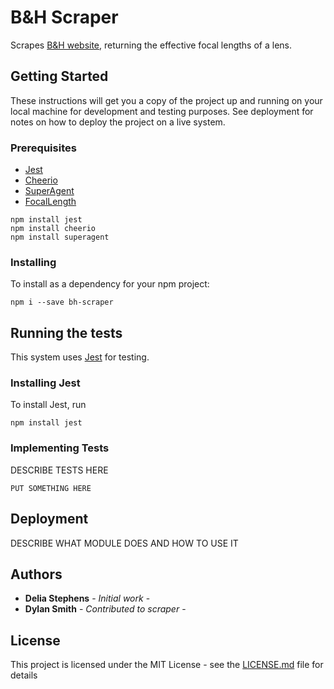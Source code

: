 # B&H Scraper

Scrapes [B&H website](https://www.bhphotovideo.com/), returning the effective focal lengths of a lens.

## Getting Started

These instructions will get you a copy of the project up and running on your local machine for development and testing purposes. See deployment for notes on how to deploy the project on a live system.

### Prerequisites

* [Jest](https://facebook.github.io/jest/)
* [Cheerio](https://www.npmjs.com/package/cheerio)
* [SuperAgent](https://www.npmjs.com/package/superagent)
* [FocalLength](https://www.npmjs.com/package/focal-length)

```
npm install jest
npm install cheerio
npm install superagent
```

### Installing
To install as a dependency for your npm project:
```
npm i --save bh-scraper
```

## Running the tests

This system uses [Jest](https://facebook.github.io/jest/) for testing.

### Installing Jest
To install Jest, run
```
npm install jest
```

### Implementing Tests
DESCRIBE TESTS HERE
```
PUT SOMETHING HERE
```

## Deployment
DESCRIBE WHAT MODULE DOES AND HOW TO USE IT

## Authors

* **Delia Stephens** - *Initial work* -
* **Dylan Smith** - *Contributed to scraper* -

## License

This project is licensed under the MIT License - see the [LICENSE.md](LICENSE.md) file for details
